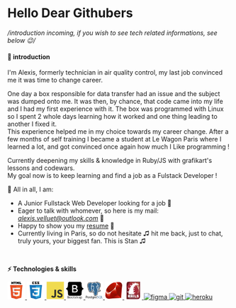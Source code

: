 # Hello Dear Githubers

<em> /introduction incoming, if you wish to see tech related informations, see below 😉/</em>  

<h4>👋 introduction </h4>
<p>I'm Alexis, formerly technician in air quality control, my last job convinced me it was time to change career.</p>

<p>One day a box responsible for data transfer had an issue and the subject was dumped onto me. It was then, by chance, that code came into my life and I had my first experience with it.
The box was programmed with Linux so I spent 2 whole days learning how it worked and one thing leading to another I fixed it. <br/>
This experience helped me in my choice towards my career change. After a few months of self training I became a student at Le Wagon Paris where I learned a lot, and got convinced once again how much I Like programming ! </p>

<p>Currently deepening my skills & knowledge in Ruby/JS with grafikart's lessons and codewars. <br/>
My goal now is to keep learning and find a job as a Fulstack Developer !</p>


<p>📃 All in all, I am: </p>

<ul>
  <li>A Junior Fullstack Web Developer looking for a job 🔎</li>
  <li>Eager to talk with whomever, so here is my mail: <a href="mailto:sir.chamallow@protonmail.com"><em>alexis.velluet@outlook.com</em></a>  📧</li>
  <li>Happy to show you my <a href="https://www.canva.com/design/DAFGJGtLaEI/wJoydg0M5_EU8np4rXa2hw/view?utm_content=DAFGJGtLaEI&utm_campaign=designshare&utm_medium=link&utm_source=publishsharelink">resume</a>  📜</li>
  <li>Currently living in Paris, so do not hesitate    ♫ hit me back, just to chat, truly yours, your biggest fan. This is Stan ♫ </li>
</ul>

<br/>
<p><strong>⚡ Technologies & skills</strong></p>
<p >
  <a href="https://developer.mozilla.org/fr/docs/Learn/HTML/Introduction_to_HTML" rel="nofollow">
    <img src="https://raw.githubusercontent.com/devicons/devicon/master/icons/html5/html5-original-wordmark.svg" alt="html5" width="40" height="40" style="max-width: 100%;">
  </a>
  
  <a href="https://developer.mozilla.org/fr/docs/Learn/CSS/First_steps" rel="nofollow">
    <img src="https://raw.githubusercontent.com/devicons/devicon/master/icons/css3/css3-original-wordmark.svg" alt="css3" width="40" height="40" style="max-width: 100%;">
  </a>
  
  <a href="https://developer.mozilla.org/fr/docs/Learn/JavaScript/First_steps" rel="nofollow">
    <img src="https://raw.githubusercontent.com/devicons/devicon/master/icons/javascript/javascript-original.svg" alt="javascript" width="40" height="40" style="max-width: 100%;">
  </a> 
  
  <a href="https://getbootstrap.com" rel="nofollow"> 
    <img src="https://raw.githubusercontent.com/devicons/devicon/master/icons/bootstrap/bootstrap-plain-wordmark.svg" alt="bootstrap" width="40" height="40" style="max-width: 100%;">
  </a> 
  
  <a href="https://www.postgresql.org" rel="nofollow"> 
    <img src="https://raw.githubusercontent.com/devicons/devicon/master/icons/postgresql/postgresql-original-wordmark.svg" alt="postgresql" width="40" height="40" style="max-width: 100%;">
  </a> 
  
  <a href="https://www.ruby-lang.org/en/" rel="nofollow"> 
    <img src="https://raw.githubusercontent.com/devicons/devicon/master/icons/ruby/ruby-original.svg" alt="ruby" width="40" height="40" style="max-width: 100%;">
  </a> 
  
  <a href="https://rubyonrails.org" rel="nofollow"> 
    <img src="https://raw.githubusercontent.com/devicons/devicon/master/icons/rails/rails-original-wordmark.svg" alt="rails" width="40" height="40" style="max-width: 100%;">
  </a> 
  
  <a href="https://www.figma.com" rel="nofollow">
    <img src="https://camo.githubusercontent.com/ed93c2b000a76ceaad1503e7eb9356591b885227e82a36a005b9d3498b303ba5/68747470733a2f2f7777772e766563746f726c6f676f2e7a6f6e652f6c6f676f732f6669676d612f6669676d612d69636f6e2e737667" alt="figma" width="40" height="40" data-canonical-src="https://www.vectorlogo.zone/logos/figma/figma-icon.svg" style="max-width: 100%;">
  </a> 
  
  <a href="https://git-scm.com/" rel="nofollow"> 
    <img src="https://camo.githubusercontent.com/fbfcb9e3dc648adc93bef37c718db16c52f617ad055a26de6dc3c21865c3321d/68747470733a2f2f7777772e766563746f726c6f676f2e7a6f6e652f6c6f676f732f6769742d73636d2f6769742d73636d2d69636f6e2e737667" alt="git" width="40" height="40" data-canonical-src="https://www.vectorlogo.zone/logos/git-scm/git-scm-icon.svg" style="max-width: 100%;">
  </a> 
  
  <a href="https://heroku.com" rel="nofollow"> 
    <img src="https://camo.githubusercontent.com/df12cb598044a3f38efc1f45e3580558c324cf8789b79487125044eeebcc4dee/68747470733a2f2f7777772e766563746f726c6f676f2e7a6f6e652f6c6f676f732f6865726f6b752f6865726f6b752d69636f6e2e737667" alt="heroku" width="40" height="40" data-canonical-src="https://www.vectorlogo.zone/logos/heroku/heroku-icon.svg" style="max-width: 100%;">
  </a> 
 </p>
